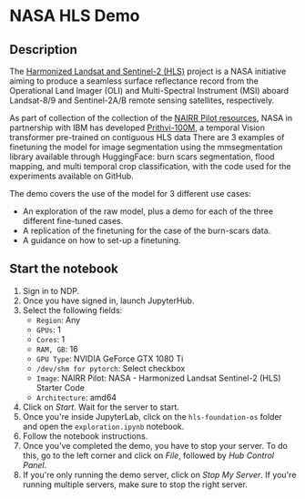 # NASA HLS Demo

## Description

The [Harmonized Landsat and Sentinel-2 (HLS)](https://hls.gsfc.nasa.gov) project is a NASA initiative aiming to produce a seamless surface reflectance record from the Operational Land Imager (OLI) and Multi-Spectral Instrument (MSI) aboard Landsat-8/9 and Sentinel-2A/B remote sensing satellites, respectively.

As part of collection of the collection of the [NAIRR Pilot resources](https://nairrpilot.org/pilot-resources), NASA in partnership with IBM has developed [Prithvi-100M](https://huggingface.co/ibm-nasa-geospatial/Prithvi-100M), a temporal Vision transformer pre-trained on contiguous HLS data There are 3 examples of finetuning the model for image segmentation using the mmsegmentation library available through HuggingFace: burn scars segmentation, flood mapping, and multi temporal crop classification, with the code used for the experiments available on GitHub.

The demo covers the use of the model for 3 different use cases:

* An exploration of the raw model, plus a demo for each of the three different fine-tuned cases. 
* A replication of the finetuning for the case of the burn-scars data.
* A guidance on how to set-up a finetuning.

## Start the notebook

1. Sign in to NDP.
2. Once you have signed in, launch JupyterHub.
3. Select the following fields:
    * `Region`: Any
    * `GPUs`: 1
    * `Cores`: 1
    * `RAM, GB`: 16
    * `GPU Type`: NVIDIA GeForce GTX 1080 Ti 
    * `/dev/shm for pytorch`: Select checkbox
    * `Image`: NAIRR Pilot: NASA - Harmonized Landsat Sentinel-2 (HLS) Starter Code
    * `Architecture`: amd64
4. Click on *Start*. Wait for the server to start. 
5. Once you're inside JupyterLab, click on the `hls-foundation-os` folder and open the `exploration.ipynb` notebook.  
6. Follow the notebook instructions. 
7. Once you've completed the demo, you have to stop your server. To do this, go to the left corner and click on *File*, followed by *Hub Control Panel*. 
8. If you're only running the demo server, click on *Stop My Server*. If you're running multiple servers, make sure to stop the right server. 


